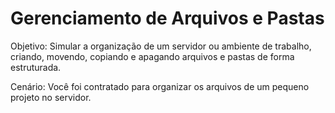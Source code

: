 # Gerenciamento de Arquivos e Pastas
Objetivo: Simular a organização de um servidor ou ambiente de trabalho, criando, movendo, copiando e apagando arquivos e pastas de forma estruturada.

Cenário: Você foi contratado para organizar os arquivos de um pequeno projeto no servidor.


